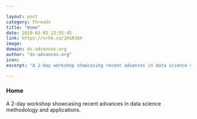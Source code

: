 ```yaml
---

layout: post
category: threads
title: "Home"
date: 2019-02-05 22:55:45
link: https://vrhk.co/2H1R3AX
image: 
domain: ds-advances.org
author: "ds-advances.org"
icon: 
excerpt: "A 2-day workshop showcasing recent advances in data science methodology and applications."

---
```


### Home

A 2-day workshop showcasing recent advances in data science methodology and applications.